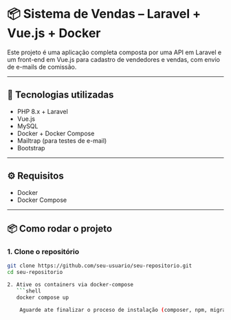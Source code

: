 # 📦 Sistema de Vendas – Laravel + Vue.js + Docker

Este projeto é uma aplicação completa composta por uma API em Laravel e um front-end em Vue.js para cadastro de vendedores e vendas, com envio de e-mails de comissão.

---

## 🚀 Tecnologias utilizadas

- PHP 8.x + Laravel
- Vue.js
- MySQL
- Docker + Docker Compose
- Mailtrap (para testes de e-mail)
- Bootstrap

---

## ⚙️ Requisitos

- Docker
- Docker Compose

---

## 📦 Como rodar o projeto

### 1. Clone o repositório

```bash
git clone https://github.com/seu-usuario/seu-repositorio.git
cd seu-repositorio

2. Ative os containers via docker-compose
   ```shell
   docker compose up

    Aguarde ate finalizar o proceso de instalação (composer, npm, migrations, seeders)